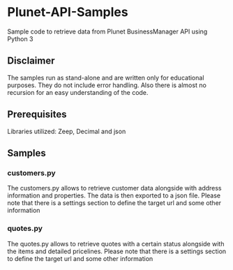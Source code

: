 # Plunet-API-Samples
Sample code to retrieve data from Plunet BusinessManager API using Python 3

## Disclaimer
The samples run as stand-alone and are written only for educational purposes. They do not include error handling. Also there is almost no recursion for an easy understanding of the code.

## Prerequisites
Libraries utilized: Zeep, Decimal and json

## Samples
### customers.py
The customers.py allows to retrieve customer data alongside with address information and properties. The data is then exported to a json file.
Please note that there is a settings section to define the target url and some other information

### quotes.py
The quotes.py allows to retrieve quotes with a certain status alongside with the items and detailed pricelines.
Please note that there is a settings section to define the target url and some other information
